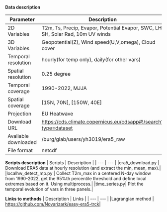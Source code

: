 
**Data description**

| Parameter     | Description |
| ---      | ---       |
| 2D Variables         |    T2m, Ts, Precip, Evapor, Potential Evapor, SWC, LH, SH, Solar Rad, 10m UV winds|
| 3D Variables         | Geopotential(Z), Wind speed(U,V,omega), Cloud cover| 
| Temporal resolution  |    hourly(for temp only), daily(for other vars)      |
| Spatial resolution   |    0.25 degree |
| Temporal coverage    |    1990-2022, MJJA  |
| Spatial coverage     |    [15N, 70N], [150W, 40E]                 |
| Projection           |    EU Heatwave          |
| Download URL         |   https://cds.climate.copernicus.eu/cdsapp#!/search?type=dataset|
| Avaliable downloaded |    /burg/glab/users/yh3019/era5_raw  |
| File format          |    netcdf                 |



**Scripts description**
| Scripts     | Description |
| ---      | ---       |
|era5_download.py  | Download ERA5 data at hourly resolution (and extract the min, mean, max).|
|localhw_detect_mp.py | Collect T2m_max in a centered N-day window from 1990-2022, get the 95%th percentile threshold and define local extremes based on it. Using multiprocess.|
|time_series.py| Plot the temporal evolution of vars in three panels.|

**Links to methods**
| Description | Links |
| ---      | ---       |
|Lagrangian method | https://github.com/Novarizark/easy-era5-trck|
